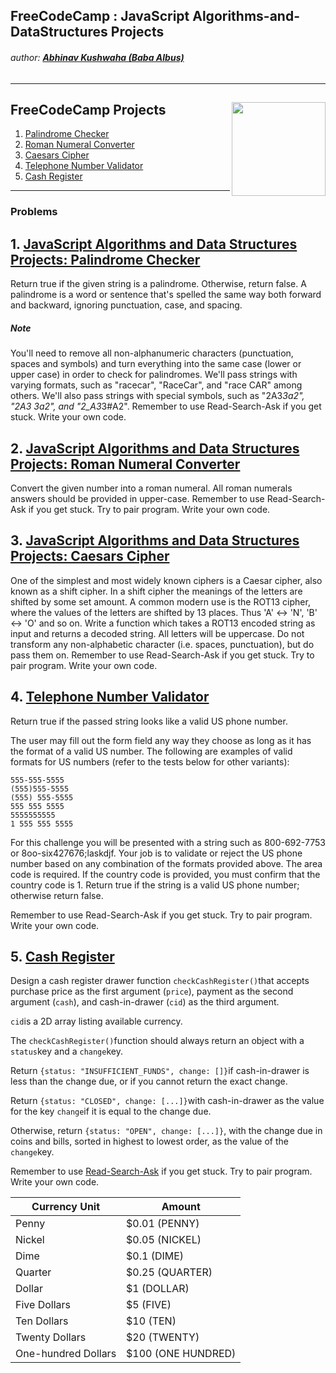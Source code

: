 ## FreeCodeCamp : JavaScript Algorithms-and-DataStructures Projects
###### author: [**Abhinav Kushwaha (Baba Albus)**](http://babaalbus.com/ "http://babaalbus.com/")
---
## FreeCodeCamp Projects <img align="right" width="150" height="150" src="https://s3.amazonaws.com/freecodecamp/curriculum-diagram-full.jpg">
1. [Palindrome Checker](https://github.com/Abhi9935/FCC-JavaScriptAlgorithms-and-DataStructuresProjects/blob/master/PalindromeChecker.js)
2. [Roman Numeral Converter](https://github.com/Abhi9935/FCC-JavaScriptAlgorithms-and-DataStructuresProjects/blob/master/RomanNumeralConverter.js)
3. [Caesars Cipher](https://github.com/Abhi9935/FCC-JavaScriptAlgorithms-and-DataStructuresProjects/blob/master/Caesars%20Cipher.js)
4. [Telephone Number Validator](https://github.com/Abhi9935/FCC-JavaScriptAlgorithms-and-DataStructuresProjects/blob/master/Telephone_Number_Validator.js)
5. [Cash Register](https://github.com/Abhi9935/FCC-JavaScriptAlgorithms-and-DataStructuresProjects/blob/master/Cash_Register.js)
---
### Problems
## 1. [JavaScript Algorithms and Data Structures Projects: Palindrome Checker](https://github.com/Abhi9935/FCC-JavaScriptAlgorithms-and-DataStructuresProjects/blob/master/PalindromeChecker.js)
Return true if the given string is a palindrome. Otherwise, return false.
A palindrome is a word or sentence that's spelled the same way both forward and backward, ignoring punctuation, case, and spacing.
##### Note
You'll need to remove all non-alphanumeric characters (punctuation, spaces and symbols) and turn everything into the same case (lower or upper case) in order to check for palindromes.
We'll pass strings with varying formats, such as "racecar", "RaceCar", and "race CAR" among others.
We'll also pass strings with special symbols, such as "2A3*3a2", "2A3 3a2", and "2_A3*3#A2".
Remember to use Read-Search-Ask if you get stuck. Write your own code.
## 2. [JavaScript Algorithms and Data Structures Projects: Roman Numeral Converter](https://github.com/Abhi9935/FCC-JavaScriptAlgorithms-and-DataStructuresProjects/blob/master/RomanNumeralConverter.js)
Convert the given number into a roman numeral.
All roman numerals answers should be provided in upper-case.
Remember to use Read-Search-Ask if you get stuck. Try to pair program. Write your own code.
## 3. [JavaScript Algorithms and Data Structures Projects: Caesars Cipher](https://github.com/Abhi9935/FCC-JavaScriptAlgorithms-and-DataStructuresProjects/blob/master/Caesars%20Cipher.js)
One of the simplest and most widely known ciphers is a Caesar cipher, also known as a shift cipher. In a shift cipher the meanings of the letters are shifted by some set amount.
A common modern use is the ROT13 cipher, where the values of the letters are shifted by 13 places. Thus 'A' ↔ 'N', 'B' ↔ 'O' and so on.
Write a function which takes a ROT13 encoded string as input and returns a decoded string.
All letters will be uppercase. Do not transform any non-alphabetic character (i.e. spaces, punctuation), but do pass them on.
Remember to use Read-Search-Ask if you get stuck. Try to pair program. Write your own code.
## 4. [Telephone Number Validator]()
Return true if the passed string looks like a valid US phone number.

The user may fill out the form field any way they choose as long as it has the format of a valid US number. The following are examples of valid formats for US numbers (refer to the tests below for other variants):
```
555-555-5555
(555)555-5555
(555) 555-5555
555 555 5555
5555555555
1 555 555 5555
```
For this challenge you will be presented with a string such as 800-692-7753 or 8oo-six427676;laskdjf. Your job is to validate or reject the US phone number based on any combination of the formats provided above. The area code is required. If the country code is provided, you must confirm that the country code is 1. Return true if the string is a valid US phone number; otherwise return false.

Remember to use Read-Search-Ask if you get stuck. Try to pair program. Write your own code.
## 5. [Cash Register]()
Design a cash register drawer function `checkCashRegister()`that accepts
purchase price as the first argument (`price`), payment as the second
argument (`cash`), and cash-in-drawer (`cid`) as the third argument.

`cid`is a 2D array listing available currency.

The `checkCashRegister()`function should always return an object with
a `status`key and a `change`key.

Return `{status: "INSUFFICIENT_FUNDS", change: []}`if cash-in-drawer is
less than the change due, or if you cannot return the exact change.

Return `{status: "CLOSED", change: [...]}`with cash-in-drawer as the
value for the key `change`if it is equal to the change due.

Otherwise, return `{status: "OPEN", change: [...]}`, with the change due
in coins and bills, sorted in highest to lowest order, as the value of
the `change`key.

Remember to
use [Read-Search-Ask](http://forum.freecodecamp.org/t/how-to-get-help-when-you-are-stuck/19514) if
you get stuck. Try to pair program. Write your own code.

| Currency Unit 	| Amount 	|
|---------------------	|--------------------	|
| Penny 	| $0.01 (PENNY) 	|
| Nickel 	| $0.05 (NICKEL) 	|
| Dime 	| $0.1 (DIME) 	|
| Quarter 	| $0.25 (QUARTER) 	|
| Dollar 	| $1 (DOLLAR) 	|
| Five Dollars 	| $5 (FIVE) 	|
| Ten Dollars 	| $10 (TEN) 	|
| Twenty Dollars 	| $20 (TWENTY) 	|
| One-hundred Dollars 	| $100 (ONE HUNDRED) 	|
